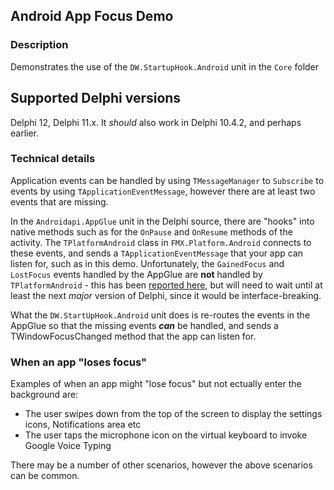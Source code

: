 ## Android App Focus Demo

### Description

Demonstrates the use of the `DW.StartupHook.Android` unit in the `Core` folder

## Supported Delphi versions

Delphi 12, Delphi 11.x. It _should_ also work in Delphi 10.4.2, and perhaps earlier.

### Technical details

Application events can be handled by using `TMessageManager` to `Subscribe` to events by using `TApplicationEventMessage`, however there are at least two events that are missing. 

In the `Androidapi.AppGlue` unit in the Delphi source, there are "hooks" into native methods such as for the `OnPause` and `OnResume` methods of the activity. The `TPlatformAndroid` class in `FMX.Platform.Android` connects to these events, and sends a `TApplicationEventMessage` that your app can listen for, such as in this demo. Unfortunately, the `GainedFocus` and `LostFocus` events handled by the AppGlue are **not** handled by `TPlatformAndroid` - this has been [reported here](https://quality.embarcadero.com/browse/RSP-35891), but will need to wait until at least the next _major_ version of Delphi, since it would be interface-breaking. 

What the `DW.StartUpHook.Android` unit does is re-routes the events in the AppGlue so that the missing events **_can_** be handled, and sends a TWindowFocusChanged method that the app can listen for.

### When an app "loses focus"

Examples of when an app might "lose focus" but not ectually enter the background are:

* The user swipes down from the top of the screen to display the settings icons, Notifications area etc
* The user taps the microphone icon on the virtual keyboard to invoke Google Voice Typing

There may be a number of other scenarios, however the above scenarios can be common. 



